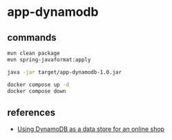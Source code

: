 # app-dynamodb

## commands

```bash
mvn clean package
mvn spring-javaformat:apply

java -jar target/app-dynamodb-1.0.jar

docker compose up -d
docker compose down
```

## references

- [Using DynamoDB as a data store for an online shop](https://docs.aws.amazon.com/amazondynamodb/latest/developerguide/data-modeling-online-shop.html)